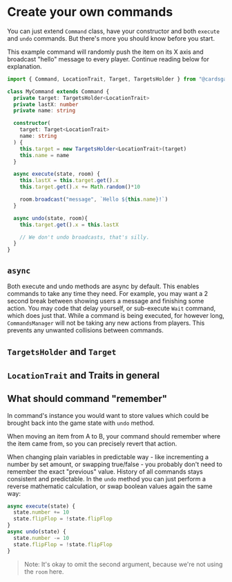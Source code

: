 # Create your own commands

You can just extend `Command` class, have your constructor and both `execute` and `undo` commands. But there's more you should know before you start.

This example command will randomly push the item on its X axis and broadcast "hello" message to every player. Continue reading below for explanation.

```typescript
import { Command, LocationTrait, Target, TargetsHolder } from "@cardsgame/server"

class MyCommand extends Command {
  private target: TargetsHolder<LocationTrait>
  private lastX: number
  private name: string

  constructor(
    target: Target<LocationTrait>
    name: string
  ) {
    this.target = new TargetsHolder<LocationTrait>(target)
    this.name = name
  }

  async execute(state, room) {
    this.lastX = this.target.get().x
    this.target.get().x += Math.random()*10

    room.broadcast("message", `Hello ${this.name}!`)
  }

  async undo(state, room){
    this.target.get().x = this.lastX

    // We don't undo broadcasts, that's silly.
  }
}
```

## `async`

Both execute and undo methods are async by default. This enables commands to take any time they need. For example, you may want a 2 second break between showing users a message and finishing some action. You may code that delay yourself, or sub-execute `Wait` command, which does just that. While a command is being executed, for however long, `CommandsManager` will not be taking any new actions from players. This prevents any unwanted collisions between commands.

## `TargetsHolder` and `Target`

## `LocationTrait` and Traits in general

## What should command "remember"

In command's instance you would want to store values which could be brought back into the game state with `undo` method.

When moving an item from A to B, your command should remember where the item came from, so you can precisely revert that action.

When changing plain variables in predictable way - like incrementing a number by set amount, or swapping true/false - you probably don't need to remember the exact "previous" value. History of all commands stays consistent and predictable. In the `undo` method you can just perform a reverse mathematic calculation, or swap boolean values again the same way:

```typescript
async execute(state) {
  state.number += 10
  state.flipFlop = !state.flipFlop
}
async undo(state) {
  state.number -= 10
  state.flipFlop = !state.flipFlop
}
```

> Note: It's okay to omit the second argument, because we're not using the `room` here.
